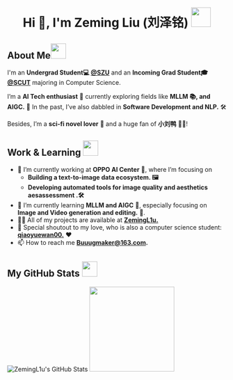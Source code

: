 <h1 align="center">Hi 👋, I'm Zeming Liu (刘泽铭)  <img src="https://imgcdn.sigstick.com/NeqD2mm7O7HjGZpA2FUI/10-1.thumb128.webp" width="45"></h1>

## **About Me**<img src="https://imgcdn.sigstick.com/GtwhJc8xbeBCyoIzTgwk/2-1.thumb128.png" width="35">
I'm an **Undergrad Student💻 [@SZU](https://csse.szu.edu.cn/)** and an **Incoming Grad Student🎓 [@SCUT](https://www2.scut.edu.cn/cs/)** majoring in Computer Science.

I’m a **AI Tech enthusiast** 🤖 currently exploring fields like **MLLM 📚, and AIGC.** 🎨 In the past, I’ve also dabbled in **Software Development and NLP.** 🛠️

Besides, I’m a **sci-fi novel lover** 📖 and a huge fan of **小刘鸭** 🦆😍!
##  **Work & Learning <img src="https://imgcdn.sigstick.com/mI49g7z4OAzFPOFhnVQN/9-1.thumb128.png" width="35">**

- 🔭 I’m currently working at **OPPO AI Center** 🤖, where I’m focusing on 
  - **Building a text-to-image data ecosystem. 🖼️**
  - **Developing automated tools for image quality and aesthetics aesassessment .🛠️**
- 🌱 I’m currently learning **MLLM and AIGC** 🤖, especially focusing on **Image and Video generation and editing.** 🎥.
- 👨‍💻 All of my projects are available at [**ZemingL1u.**](https://github.com/ZemingL1u)
- 💑 Special shoutout to my love, who is also a computer science student: [**qiaoyuewan00.**](https://github.com/qiaoyuewan00) ❤️
- 📫 How to reach me **Buuugmaker@163.com.**
## My GitHub Stats <img src="https://imgcdn.sigstick.com/GtwhJc8xbeBCyoIzTgwk/8-1.thumb128.png" width="35">
![ZemingL1u's GitHub Stats](https://github-readme-stats.vercel.app/api?username=ZemingL1u&show_icons=true&theme=transparent)  <img src="https://media1.tenor.com/m/0u4PndZggTMAAAAd/%E5%B0%8F%E5%88%98%E9%B8%AD.gif" width="195">
